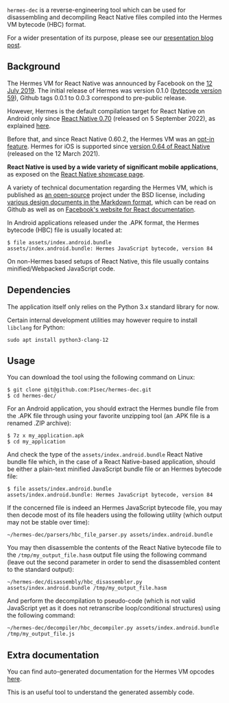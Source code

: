 `hermes-dec` is a reverse-engineering tool which can be used for disassembling and decompiling React Native files compiled into the Hermes VM bytecode (HBC) format.

For a wider presentation of its purpose, please see our [presentation blog post](https://labs.p1sec.com/?p=2070).

## Background

The Hermes VM for React Native was announced by Facebook on the [12 July 2019](https://engineering.fb.com/2019/07/12/android/hermes/). The initial release of Hermes was version 0.1.0 ([bytecode version 59](https://github.com/facebook/hermes/blob/v0.1.0/include/hermes/BCGen/HBC/BytecodeFileFormat.h#L32)), Github tags 0.0.1 to 0.0.3 correspond to pre-public release.

However, Hermes is the default compilation target for React Native on Android only since [React Native 0.70](https://reactnative.dev/blog/2022/09/05/version-070#hermes-as-default-engine) (released on 5 September 2022), as explained [here](https://reactnative.dev/blog/2022/07/08/hermes-as-the-default).

Before that, and since React Native 0.60.2, the Hermes VM was an [opt-in feature](https://reactnative.dev/docs/hermes#enabling-hermes). Hermes for iOS is supported since [version 0.64 of React Native](https://reactnative.dev/blog/2021/03/12/version-0.64) (released on the 12 March 2021).

**React Native is used by a wide variety of significant mobile applications**, as exposed on the [React Native showcase page](https://reactnative.dev/showcase).

A variety of technical documentation regarding the Hermes VM, which is published as [an open-source](https://github.com/facebook/hermes/) project under the BSD license, including [various design documents in the Markdown format](https://github.com/facebook/hermes/tree/main/doc), which can be read on Github as well as on [Facebook's website for React documentation](https://hermesengine.dev/docs/vm/).

In Android applications released under the .APK format, the Hermes bytecode (HBC) file is usually located at:

```
$ file assets/index.android.bundle
assets/index.android.bundle: Hermes JavaScript bytecode, version 84
```

On non-Hermes based setups of React Native, this file usually contains minified/Webpacked JavaScript code.

## Dependencies

The application itself only relies on the Python 3.x standard library for now.

Certain internal development utilities may however require to install `libclang` for Python:

```
sudo apt install python3-clang-12
```

## Usage

You can download the tool using the following command on Linux:

```
$ git clone git@github.com:P1sec/hermes-dec.git
$ cd hermes-dec/
```

For an Android application, you should extract the Hermes bundle file from the .APK file through using your favorite unzipping tool (an .APK file is a renamed .ZIP archive):

```
$ 7z x my_application.apk
$ cd my_application
```

And check the type of the `assets/index.android.bundle` React Native bundle file which, in the case of a React Native-based application, should be either a plain-text minified JavaScript bundle file or an Hermes bytecode file:

```
$ file assets/index.android.bundle
assets/index.android.bundle: Hermes JavaScript bytecode, version 84
```

If the concerned file is indeed an Hermes JavaScript bytecode file, you may then decode most of its file headers using the following utility (which output may not be stable over time):

```
~/hermes-dec/parsers/hbc_file_parser.py assets/index.android.bundle
```

You may then disassemble the contents of the React Native bytecode file to the `/tmp/my_output_file.hasm` output file using the following command (leave out the second parameter in order to send the disassembled content to the standard output):

```
~/hermes-dec/disassembly/hbc_disassembler.py assets/index.android.bundle /tmp/my_output_file.hasm
```

And perform the decompilation to pseudo-code (which is not valid JavaScript yet as it does not retranscribe loop/conditional structures) using the following command:

```
~/hermes-dec/decompiler/hbc_decompiler.py assets/index.android.bundle /tmp/my_output_file.js
```

## Extra documentation

You can find auto-generated documentation for the Hermes VM opcodes [here](https://p1sec.github.io/hermes-dec/opcodes_table.html).

This is an useful tool to understand the generated assembly code.

